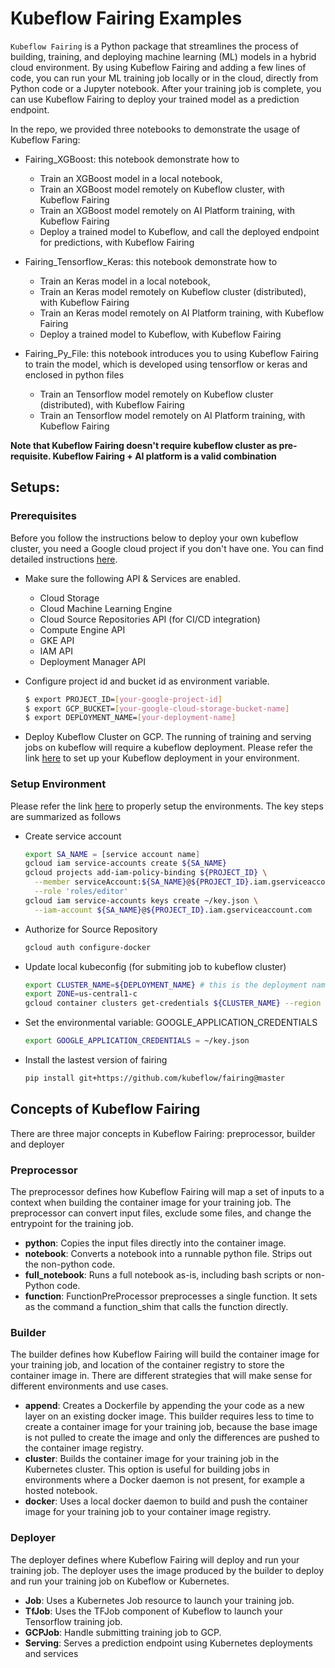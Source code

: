 # Kubeflow Fairing Examples 
`Kubeflow Fairing` is a Python package that streamlines the process of building, training, and deploying machine learning 
(ML) models in a hybrid cloud environment. By using Kubeflow Fairing and adding a few lines of code, you can run your ML 
training job locally or in the cloud, directly from Python code or a Jupyter notebook. After your training job is 
complete, you can use Kubeflow Fairing to deploy your trained model as a prediction endpoint.

In the repo, we provided three notebooks to demonstrate the usage of Kubeflow Faring:
- Fairing_XGBoost: this notebook demonstrate how to
    * Train an XGBoost model in a local notebook,
    * Train an XGBoost model remotely on Kubeflow cluster, with Kubeflow Fairing
    * Train an XGBoost model remotely on AI Platform training, with Kubeflow Fairing
    * Deploy a trained model to Kubeflow, and call the deployed endpoint for predictions, with Kubeflow Fairing
    
- Fairing_Tensorflow_Keras: this notebook demonstrate how to
    * Train an Keras model in a local notebook,
    * Train an Keras model remotely on Kubeflow cluster (distributed), with Kubeflow Fairing
    * Train an Keras model remotely on AI Platform training, with Kubeflow Fairing
    * Deploy a trained model to Kubeflow, with Kubeflow Fairing
 
- Fairing_Py_File: this notebook introduces you to using Kubeflow Fairing to train the model, which is developed 
using tensorflow or keras and enclosed in python files
    * Train an Tensorflow model remotely on Kubeflow cluster (distributed), with Kubeflow Fairing
    * Train an Tensorflow model remotely on AI Platform training, with Kubeflow Fairing

**Note that Kubeflow Fairing doesn't require kubeflow cluster as pre-requisite. 
Kubeflow Fairing + AI platform is a valid combination**

## Setups:
### Prerequisites
Before you follow the instructions below to deploy your own kubeflow cluster, 
you need a Google cloud project if you don't have one. You can find detailed instructions 
[here](https://cloud.google.com/dataproc/docs/guides/setup-project).

- Make sure the following API & Services are enabled.
    * Cloud Storage
    * Cloud Machine Learning Engine
    * Cloud Source Repositories API (for CI/CD integration)
    * Compute Engine API
    * GKE API
    * IAM API
    * Deployment Manager API

- Configure project id and bucket id as environment variable.
  ```bash
  $ export PROJECT_ID=[your-google-project-id]
  $ export GCP_BUCKET=[your-google-cloud-storage-bucket-name]
  $ export DEPLOYMENT_NAME=[your-deployment-name]  
  ```
  
- Deploy Kubeflow Cluster on GCP.
The running of training and serving jobs on kubeflow will require a kubeflow deployment. Please refer the link
[here](https://www.kubeflow.org/docs/gke/deploy/) to set up your Kubeflow deployment in your environment.

### Setup Environment
Please refer the link [here](https://www.kubeflow.org/docs/fairing/gcp-local-notebook/) to properly 
setup the environments. The key steps are summarized as follows
- Create service account
    ```bash
    export SA_NAME = [service account name]
    gcloud iam service-accounts create ${SA_NAME}
    gcloud projects add-iam-policy-binding ${PROJECT_ID} \
      --member serviceAccount:${SA_NAME}@${PROJECT_ID}.iam.gserviceaccount.com \
      --role 'roles/editor'
    gcloud iam service-accounts keys create ~/key.json \
      --iam-account ${SA_NAME}@${PROJECT_ID}.iam.gserviceaccount.com
    ```

- Authorize for Source Repository
    ```bash
    gcloud auth configure-docker
    ```

- Update local kubeconfig (for submiting job to kubeflow cluster)
    ```bash
    export CLUSTER_NAME=${DEPLOYMENT_NAME} # this is the deployment name or the kubenete cluster name
    export ZONE=us-central1-c
    gcloud container clusters get-credentials ${CLUSTER_NAME} --region ${ZONE}
    ```

- Set the environmental variable: GOOGLE_APPLICATION_CREDENTIALS
    ```bash
    export GOOGLE_APPLICATION_CREDENTIALS = ~/key.json
    ```

- Install the lastest version of fairing
    ```bash
    pip install git+https://github.com/kubeflow/fairing@master
    ```

## Concepts of Kubeflow Fairing
There are three major concepts in Kubeflow Fairing: preprocessor, builder and deployer

### Preprocessor
The preprocessor defines how Kubeflow Fairing will map a set of inputs to a context when building the container image for your training job. The preprocessor can convert input files, exclude some files, and change the entrypoint for the training job.

* **python**: Copies the input files directly into the container image.
* **notebook**: Converts a notebook into a runnable python file. Strips out the non-python code.
* **full_notebook**: Runs a full notebook as-is, including bash scripts or non-Python code.
* **function**: FunctionPreProcessor preprocesses a single function. It sets as the command a function_shim that calls the function directly.

### Builder
The builder defines how Kubeflow Fairing will build the container image for your training job, and location of the container registry to store the container image in. There are different strategies that will make sense for different environments and use cases.

* **append**: Creates a Dockerfile by appending the your code as a new layer on an existing docker image. This builder requires less to time to create a container image for your training job, because the base image is not pulled to create the image and only the differences are pushed to the container image registry.
* **cluster**: Builds the container image for your training job in the Kubernetes cluster. This option is useful for building jobs in environments where a Docker daemon is not present, for example a hosted notebook.
* **docker**: Uses a local docker daemon to build and push the container image for your training job to your container image registry.

### Deployer
The deployer defines where Kubeflow Fairing will deploy and run your training job. The deployer uses the image produced by the builder to deploy and run your training job on Kubeflow or Kubernetes.

* **Job**: Uses a Kubernetes Job resource to launch your training job.
* **TfJob**: Uses the TFJob component of Kubeflow to launch your Tensorflow training job.
* **GCPJob**: Handle submitting training job to GCP.
* **Serving**: Serves a prediction endpoint using Kubernetes deployments and services
